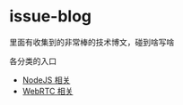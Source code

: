 # issue-blog



里面有收集到的非常棒的技术博文，碰到啥写啥

各分类的入口

* [NodeJS 相关](https://github.com/poplark/issue-blog/projects/1)
* [WebRTC 相关](https://github.com/poplark/issue-blog/projects/2)
